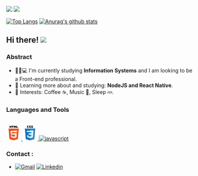 <img src="https://github.com/hosanabarcelos/hosanabarcelos/blob/master/text.png"/> <img src="https://github.com/hosanabarcelos/hosanabarcelos/blob/master/interface.png" width="300"/> 

[![Top Langs](https://github-readme-stats.vercel.app/api/top-langs/?username=hosanabarcelos&layout=compact&langs_count=5&title_color=660099)](https://github.com/anuraghazra/github-readme-stats) [![Anurag's github stats](https://github-readme-stats.vercel.app/api?username=hosanabarcelos&title_color=660099)](https://github.com/anuraghazra/github-readme-stats) 


## Hi there! <img src="https://raw.githubusercontent.com/iampavangandhi/iampavangandhi/master/gifs/Hi.gif" width="30px"></h2>

### Abstract

- 👩‍🎓💻 I'm currently studying **Information Systems** and I am looking to be a Front-end professional.
- 🌱 Learning more about and studying: **NodeJS and React Native**.
- 💜 Interests: Coffee ☕️, Music 🎵, Sleep 💤.

### Languages and Tools

<br/>

 <a href="https://developer.mozilla.org/pt-BR/docs/Web/HTML/HTML5">
    <img
      src="https://github.com/devicons/devicon/blob/master/icons/html5/html5-original-wordmark.svg"
      alt="html"
      width="40"
      height="40"
    />
  </a>
  <a href="https://developer.mozilla.org/pt-BR/docs/Web/CSS">
    <img
      src="https://github.com/devicons/devicon/blob/master/icons/css3/css3-original-wordmark.svg"
      alt="css"
      width="40"
      height="40"
    />
  </a>
<a href="https://developer.mozilla.org/en-US/docs/Web/JavaScript"
    target="_blank">
    <img
      src="https://devicons.github.io/devicon/devicon.git/icons/javascript/javascript-original.svg"
      alt="javascript"
      width="40"
      height="40"
    />
  </a>



</p>

### Contact :

- [![Gmail](https://img.shields.io/badge/-Gmail-c14438?style=flat&logo=Gmail&logoColor=white)](mailto:hosanabarceloscandido@gmail.com) [![Linkedin](https://img.shields.io/badge/-LinkedIn-blue?style=flat&logo=Linkedin&logoColor=white)](https://www.linkedin.com/in/hosana-barcelos-8206731a1/) 
